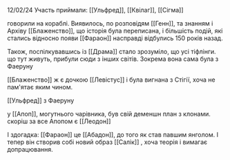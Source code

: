 12/02/24
Участь приймали: [[Ульфред]], [[Квілаг]], [[Сігма]]

говорили на кораблі. 
Виявилось, по розповідям [[Генн]], та знанням і Архіву [[Блаженство]], що історія була переписана, і більшість подій, які стались відносно появи [[Фараон]] насправді відбулись 150 років назад.

Також, поспілкувавшись із [[Драма]] стало зрозуміло, що усі тіфлінги. що тут живуть, прибули сюди з інших світів. Зокрема вона сама була з Фаеруну

[[Блаженство]] ж є дочкою [[Левістус]] і була вигнана з Стігії, хоча не пам'ятає яким чином.

[[Ульфред]] з Фаеруну

у [[Апоп]], могутнього чарівника, був свій деменшн план з клонами. скоріш за все Апопом є [[Леодон]]

І здогадка: [[Фараон]] це [[Абадон]], до того як став павшим янголом. І тепер він створив собі новий образ [[Салік]] , хоча теорія і вимагає допрацювання.



